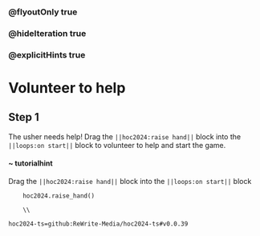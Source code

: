 ### @flyoutOnly true
### @hideIteration true
### @explicitHints true

# Volunteer to help

## Step 1
The usher needs help! Drag the ``||hoc2024:raise hand||`` block into the ``||loops:on start||`` block to volunteer to help and start the game.
#### ~ tutorialhint
Drag the ``||hoc2024:raise hand||`` block into the ``||loops:on start||`` block


```ghost
    hoc2024.raise_hand()
```
```template
    \\
```

```package
hoc2024-ts=github:ReWrite-Media/hoc2024-ts#v0.0.39
```